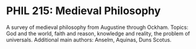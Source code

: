 # PHIL 215: Medieval Philosophy

A survey of medieval philosophy from Augustine through Ockham. Topics: God and the world, faith and reason, knowledge and reality, the problem of universals. Additional main authors: Anselm, Aquinas, Duns Scotus.